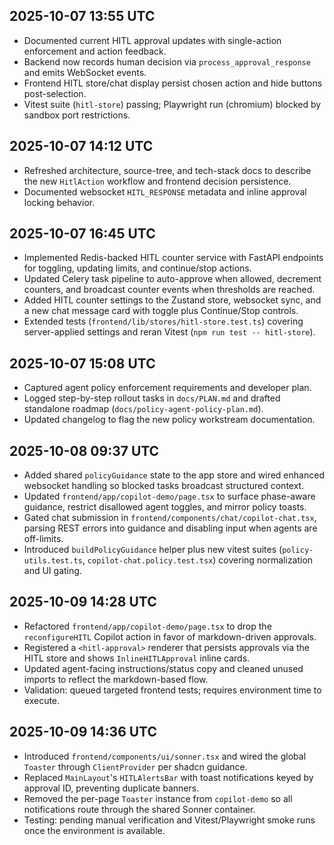 ## 2025-10-07 13:55 UTC

- Documented current HITL approval updates with single-action enforcement and action feedback.
- Backend now records human decision via `process_approval_response` and emits WebSocket events.
- Frontend HITL store/chat display persist chosen action and hide buttons post-selection.
- Vitest suite (`hitl-store`) passing; Playwright run (chromium) blocked by sandbox port restrictions.

## 2025-10-07 14:12 UTC

- Refreshed architecture, source-tree, and tech-stack docs to describe the new `HitlAction` workflow and frontend decision persistence.
- Documented websocket `HITL_RESPONSE` metadata and inline approval locking behavior.

## 2025-10-07 16:45 UTC

- Implemented Redis-backed HITL counter service with FastAPI endpoints for toggling, updating limits, and continue/stop actions.
- Updated Celery task pipeline to auto-approve when allowed, decrement counters, and broadcast counter events when thresholds are reached.
- Added HITL counter settings to the Zustand store, websocket sync, and a new chat message card with toggle plus Continue/Stop controls.
- Extended tests (`frontend/lib/stores/hitl-store.test.ts`) covering server-applied settings and reran Vitest (`npm run test -- hitl-store`).

## 2025-10-07 15:08 UTC

- Captured agent policy enforcement requirements and developer plan.
- Logged step-by-step rollout tasks in `docs/PLAN.md` and drafted standalone roadmap (`docs/policy-agent-policy-plan.md`).
- Updated changelog to flag the new policy workstream documentation.

## 2025-10-08 09:37 UTC

- Added shared `policyGuidance` state to the app store and wired enhanced websocket handling so blocked tasks broadcast structured context.
- Updated `frontend/app/copilot-demo/page.tsx` to surface phase-aware guidance, restrict disallowed agent toggles, and mirror policy toasts.
- Gated chat submission in `frontend/components/chat/copilot-chat.tsx`, parsing REST errors into guidance and disabling input when agents are off-limits.
- Introduced `buildPolicyGuidance` helper plus new vitest suites (`policy-utils.test.ts`, `copilot-chat.policy.test.tsx`) covering normalization and UI gating.

## 2025-10-09 14:28 UTC

- Refactored `frontend/app/copilot-demo/page.tsx` to drop the `reconfigureHITL` Copilot action in favor of markdown-driven approvals.
- Registered a `<hitl-approval>` renderer that persists approvals via the HITL store and shows `InlineHITLApproval` inline cards.
- Updated agent-facing instructions/status copy and cleaned unused imports to reflect the markdown-based flow.
- Validation: queued targeted frontend tests; requires environment time to execute.

## 2025-10-09 14:36 UTC

- Introduced `frontend/components/ui/sonner.tsx` and wired the global `Toaster` through `ClientProvider` per shadcn guidance.
- Replaced `MainLayout`'s `HITLAlertsBar` with toast notifications keyed by approval ID, preventing duplicate banners.
- Removed the per-page `Toaster` instance from `copilot-demo` so all notifications route through the shared Sonner container.
- Testing: pending manual verification and Vitest/Playwright smoke runs once the environment is available.
